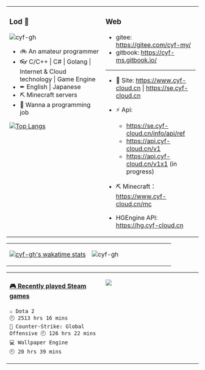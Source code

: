 <!--
 * @Date: 2020-08-25 14:34:25
 * @LastEditors: cyf
 * @LastEditTime: 2020-09-04 23:58:07
 * @FilePath: \cyf-gh\README.md
 * @Description: What is mind? No matter. What is matter? Nevermind.
-->

<table>
<tr>
<td valign="top" width="50%">
 
 ### Lod 🤔 

 <p align="left"> <img src="https://komarev.com/ghpvc/?username=cyf-gh" alt="cyf-gh" /> </p>

* 🚲 An amateur programmer 
* 👓 C/C++ | C# | Golang | Internet & Cloud technology | Game Engine
* ✒ English | Japanese
* ⛏ Minecraft servers
* 🤑 Wanna a programming job


[![Top Langs](https://github-readme-stats.vercel.app/api/top-langs/?username=cyf-gh&layout=compact&theme=blue-green&langs_count=14)](https://github.com/anuraghazra/github-readme-stats)


</td>
<td valign="top" width="50%">

 ### Web

* gitee: https://gitee.com/cyf-my/
* gitbook: https://cyf-ms.gitbook.io/
---
* 👯 Site: https://www.cyf-cloud.cn | https://se.cyf-cloud.cn
* ⚡ Api: 
  * https://se.cyf-cloud.cn/info/api/ref
  * https://api.cyf-cloud.cn/v1
  * https://api.cyf-cloud.cn/v1x1 (in progress)

* ⛏ Minecraft：https://www.cyf-cloud.cn/mc

* HGEngine API: https://hg.cyf-cloud.cn

</td>
</tr>
</table>

<table style="width: 100%">
<tr>
<td valign="top" width="50%">

[![cyf-gh's wakatime stats](https://github-readme-stats.vercel.app/api/wakatime?username=YiFan&theme=blue-green)](https://github.com/anuraghazra/github-readme-stats)

</td>
<td valign="top" width="50%">

 <p><img align="center" src="https://github-readme-stats.vercel.app/api?username=cyf-gh&show_icons=true&hide=contribs,prs&cache_seconds=86400&theme=blue-green" alt="cyf-gh" /></p>

</td>
</tr>
</table>

<table style="width: 100%">

<tr>

<td valign="top" width="50%">
 
<!-- steam-box start -->
#### <a href="https://gist.github.com/ef193438e465860af6aea1a3da16f0cf" target="_blank">🎮 Recently played Steam games</a>
```text
⚔️ Dota 2                           🕘 2513 hrs 16 mins
🔫 Counter-Strike: Global Offensive 🕘 126 hrs 22 mins
💻 Wallpaper Engine                 🕘 20 hrs 39 mins
```
<!-- Powered by https://github.com/YouEclipse/steam-box . -->
<!-- steam-box end -->

 </td>
 
 <td valign="top" width="50%">

  <a href="https://psnprofiles.com/lod1919"><img src="https://card.psnprofiles.com/2/lod1919.png" border="0"></a>
 
  </td>

</tr>

</table>

